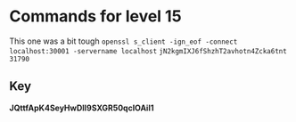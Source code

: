 # Commands for level 15
This one was a bit tough
```openssl s_client -ign_eof -connect localhost:30001 -servername localhost```
```jN2kgmIXJ6fShzhT2avhotn4Zcka6tnt```
```31790```
## Key
**JQttfApK4SeyHwDlI9SXGR50qclOAil1**
